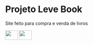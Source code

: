 # Projeto Leve Book
Site feito para compra e venda de livros
<div style = "display: inine_block">
  <img height= "30" width="40" src="https://cdn.jsdelivr.net/gh/devicons/devicon/icons/react/react-original.svg" />
  <img height= "30" width="40" src="https://cdn.jsdelivr.net/gh/devicons/devicon/icons/firebase/firebase-plain.svg" />
</div>

